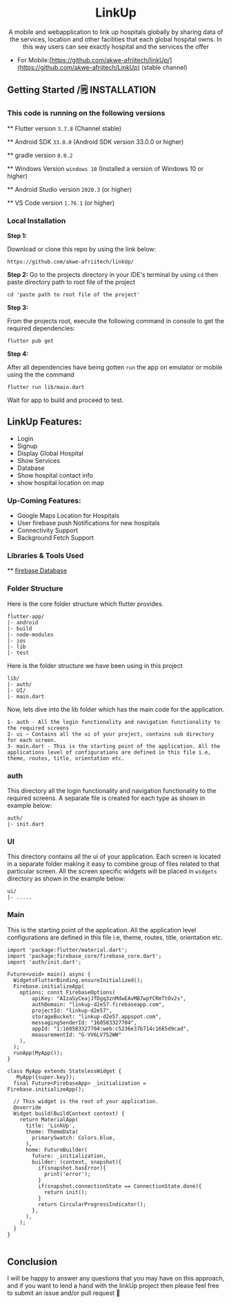 <div align='center'>
    <h1>
        <b>
            LinkUp
        </b>
    </h1>
 
<p> 
A mobile and webapplication to link up hospitals globally by sharing data of the services, location and other facilities that each global hospital owns. In this way users can see exactly hospital and the services the offer
</p>

</div>

* For Mobile:[https://github.com/akwe-afriitech/linkUp/](https://github.com/akwe-afriitech/LinkUp) (stable channel)


## Getting Started /🗒️ **INSTALLATION**


### This code is running on the following versions

** Flutter version `3.7.8` (Channel stable)

** Android SDK `33.0.0` (Android SDK version 33.0.0 or higher)

** gradle version `8.0.2`

** Windows Version `windows 10` (Installed a version of Windows 10 or higher)

** Android Studio version `2020.3`  (or higher)

** VS Code version `1.76.1` (or higher)


### Local Installation 

**Step 1:**

Download or clone this repo by using the link below:

```
https://github.com/akwe-afriitech/linkUp/
```

**Step 2:**
Go to the projects directory in your IDE's terminal by using `cd` then paste directory path to root file of the project

```
cd 'paste path to root file of the project'
```


**Step 3:**

From the projects root, execute the following command in console to get the required dependencies: 

```
flutter pub get 
```

**Step 4:**

After all dependencies have being gotten `run` the app on emulator or mobile using the the command 

```
flutter run lib/main.dart
```
Wait for app to build and proceed to test.



## LinkUp Features:

* Login
* Signup
* Display Global Hospital
* Show Services
* Database
* Show hospital contact info
* show hospital location on map



### Up-Coming Features:

* Google Maps Location for Hospitals
* User firebase push Notifications for new hospitals
* Connectivity Support
* Background Fetch Support

### Libraries & Tools Used

** [firebase Database](firebase.com)


### Folder Structure
Here is the core folder structure which flutter provides.

```
flutter-app/
|- android
|- build
|- node-modules
|- ios
|- lib
|- test
```

Here is the folder structure we have been using in this project

```
lib/
|- auth/
|- UI/
|- main.dart

```

Now, lets dive into the lib folder which has the main code for the application.

```
1- auth - All the login functionality and navigation functionality to the required screens
2- ui — Contains all the ui of your project, contains sub directory for each screen.
3- main.dart - This is the starting point of the application. All the applications level of configurations are defined in this file i.e, theme, routes, title, orientation etc.
```

### auth

This directory all the login functionality and navigation functionality to the required screens. A separate file is created for each type as shown in example below:

```
auth/
|- init.dart
```

### UI

This directory contains all the ui of your application. Each screen is located in a separate folder making it easy to combine group of files related to that particular screen. All the screen specific widgets will be placed in `widgets` directory as shown in the example below:

```
ui/
|- .....

```

### Main

This is the starting point of the application. All the application level configurations are defined in this file i.e, theme, routes, title, orientation etc.

```
import 'package:flutter/material.dart';
import 'package:firebase_core/firebase_core.dart';
import 'auth/init.dart';

Future<void> main() async {
  WidgetsFlutterBinding.ensureInitialized();
  Firebase.initializeApp(
    options: const FirebaseOptions(
        apiKey: "AIzaSyCeajJfDgq3znMdwEAvMB7wpYCRmTtOv2s",
        authDomain: "linkup-d2e57.firebaseapp.com",
        projectId: "linkup-d2e57",
        storageBucket: "linkup-d2e57.appspot.com",
        messagingSenderId: "160583327704",
        appId: "1:160583327704:web:c5236e37b714c1665d9cad",
        measurementId: "G-VV6LV752WW"
    ),
  );
  runApp(MyApp());
}

class MyApp extends StatelessWidget {
   MyApp({super.key});
  final Future<FirebaseApp> _initialization = Firebase.initializeApp();

  // This widget is the root of your application.
  @override
  Widget build(BuildContext context) {
    return MaterialApp(
      title: 'LinkUp',
      theme: ThemeData(
        primarySwatch: Colors.blue,
      ),
      home: FutureBuilder(
        future: _initialization,
        builder: (context, snapshot){
          if(snapshot.hasError){
            print('error');
          }
          if(snapshot.connectionState == ConnectionState.done){
            return init();
          }
          return CircularProgressIndicator();
        },
      ),
    );
  }
}


```



## Conclusion

I will be happy to answer any questions that you may have on this approach, and if you want to lend a hand with the linkUp project then please feel free to submit an issue and/or pull request 🙂


